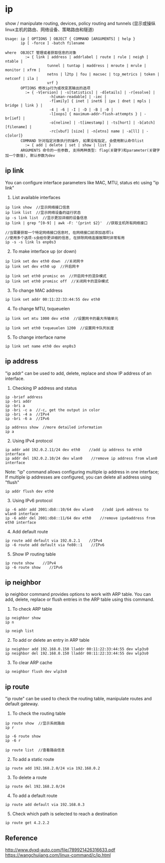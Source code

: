 # ip

show / manipulate routing, devices, policy routing and tunnels (显示或操纵linux主机的路由、网络设备、策略路由和隧道)

```
Usage: ip [ OPTIONS ] OBJECT { COMMAND [ARGUMENTS] | help }
       ip [ -force ] -batch filename

where  OBJECT 管理或者获取信息的对象
         := { link | address | addrlabel | route | rule | neigh | ntable |
                   tunnel | tuntap | maddress | mroute | mrule | monitor | xfrm |
                   netns | l2tp | fou | macsec | tcp_metrics | token | netconf | ila |
                   vrf }
       OPTIONS 修改ip行为或改变其输出的选项
         := { -V[ersion] | -s[tatistics] | -d[etails] | -r[esolve] |
                    -h[uman-readable] | -iec |
                    -f[amily] { inet | inet6 | ipx | dnet | mpls | bridge | link } |
                    -4 | -6 | -I | -D | -B | -0 |
                    -l[oops] { maximum-addr-flush-attempts } | -br[ief] |
                    -o[neline] | -t[imestamp] | -ts[hort] | -b[atch] [filename] |
                    -rc[vbuf] [size] | -n[etns] name | -a[ll] | -c[olor]}
       COMMAND 针对指定对象执行的操作, 如果没有指定, 会使用默认命令list
         := { add | delete | set | show | list }
       ARGUMENTS 命令的一些参数, 支持两种类型: flag(关键字)和parameter(关键字加一个数值), 默认参数为dev
```

## ip link

You can configure interface parameters like MAC, MTU, status etc using "ip link"

1. List available interfaces

```
ip link show  //显示网络接口信息
ip link list  //显示网络设备的运行状态
ip -s link list  //显示更加详细的设备信息
ip link | grep ^[0-9] | awk -F: '{print $2}'  //获取主机所有网络接口

//当需要获取一个特定网络接口信息时, 在网络接口前添加选项ls
//使用多个选项-s会给你更详细的信息, 在排除网络连接故障时非常有用
ip -s -s link ls enp0s3
```

2. To make interface up (or down)

```
ip link set dev eth0 down  //关闭网卡
ip link set dev eth0 up  //开启网卡

ip link set eth0 promisc on  //开启网卡的混杂模式
ip link set eth0 promisc off  //关闭网卡的混杂模式
```

3. To change MAC address

```
ip link set addr 00:11:22:33:44:55 dev eth0
```

4. To change MTU, txqueuelen

```
ip link set mtu 1000 dev eth0  //设置网卡的最大传输单元

ip link set eth0 txqueuelen 1200  //设置网卡队列长度
```

5. To change interface name

```
ip link set name eth0 dev enp0s3
```

## ip address

"ip addr" can be used to add, delete, replace and show IP address of an interface.

1. Checking IP address and status

```
ip -brief address
ip -bri addr
ip -bri a
ip -bri -c a  //-c, get the output in color
ip -bri -4 a  //IPv4
ip -bri -6 a  //IPv6

ip address show  //more detailed information
ip a
```

2. Using IPv4 protocol
```
ip addr add 192.0.2.11/24 dev eth0    //add ip address to eth0 interface
ip addr del 192.0.2.10/24 dev wlan0    //remove ip address from wlan0 interface
```

Note: "ip" command allows configuring multiple ip address in one interface; If multiple ip addresses are configured, you can delete all address using "flush"
```
ip addr flush dev eth0
```

3. Using IPv6 protocol
```
ip -6 addr add 2001:db8::10/64 dev wlan0    //add ipv6 address to wlan0 interface
ip -6 addr del 2001:db8::11/64 dev eth0    //remove ipv6address from eth0 interface
```

4. Add default route
```
ip route add default via 192.0.2.1    //IPv4
ip -6 route add default via fe80::1    //IPv6
```

5. Show IP routing table
```
ip route show    //IPv4
ip -6 route show    //IPv6
```

## ip neighbor

ip neighbor command provides options to work with ARP table. You can add, delete, replace or flush entries in the ARP table using this command.

1. To check ARP table

```
ip neighbor show
ip n

ip neigh list
```

2. To add or delete an entry in ARP table

```
ip neighbor add 192.168.0.150 lladdr 00:11:22:33:44:55 dev wlp3s0
ip neighbor del 192.168.0.150 lladdr 00:11:22:33:44:55 dev wlp3s0
```

3. To clear ARP cache

```
ip neighbor flush dev wlp3s0
```

## ip route

"ip route" can be used to check the routing table, manipulate routes and default gateway.

1. To check the routing table

```
ip route show  //显示系统路由
ip r

ip -6 route show
ip -6 r

ip route list  //查看路由信息
```

2. To add a static route

```
ip route add 192.168.2.0/24 via 192.168.0.2
```

3. To delete a route

```
ip route del 192.168.2.0/24
```

4. To add a default route

```
ip route add default via 192.168.0.3
```

5. Check which path is selected to reach a destination

```
ip route get 4.2.2.2
```

## Reference

<http://www.dyxd-auto.com/file/789921426316633.pdf>
<https://wangchujiang.com/linux-command/c/ip.html>
